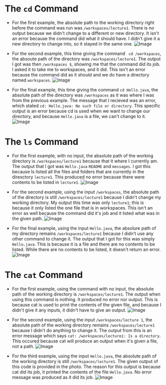 # The `cd` Command
- For the first example, the absolute path to the working directory right before the command was run was `/workspaces/lecture1`. There is no output because we didn't change to a different or new directory. It isn't an error because the command did what it should have. I didn't give it a new directory to change into, so it stayed in the same one.
![Image](cdNoInput.jpg)

- For the second example, this time giving the command  ` cd /workspaces`, the absoute path of the directory was `/workspaces/lecture1`. The output I got was then `/workspaces $`, showing me that the command did its job. I asked it to take me to workspaces, and it did. This isn't an error because the command did as it should and we do have a directory named `workspaces`.
![Image](cdDirectory.jpg)

- For the final example, this time giving the command `cd Hello.java`, the absolute path of the directory was `/workspaces` as it was where I was from the previous example. The message that I recieved was an error, which stated `cd: Hello.java: No such file or directory`. This specific output is an error because cd is used when we want to change our directory, and because `Hello.java` is a file, we can't change to it.
![Image](cdFile.jpg)


# The `ls` Command
- For the first example, with no input, the absolute path of the working directory is `/workspaces/lecture1` because that it where I currently am. The output that I got was `Hello.java` `README` and `messages`. I got this because ls listed all the files and folders that are currently in the diresctory `lecture1`. This produced no error because there were contents to be listed in `lecture1`.
![Image](lsNoInput.jpg)

- For the second example, using the input `/workspaces`, the absolute path of the directory is still `/workspaces/lecture1` because I didn't change my working directory. My output this time was only `lecture1`; this is because it only listed the one file that is in workspaces. This isn't an error as well because the command did it's job and it listed what was in the given path.
![Image](lsDirectory.jpg)

- For the final example, using the input `Hello.java`, the absolure path of my directory remains `/workspaces/lecture1` because I didn't use any other command to change it. The output that I got for this was simply `Hello.java`. This is because it is a file and there are no contents to be listed. While there are no contents to be listed, it doesn't return an error.
![Image](lsFile.jpg)


# The `cat` Command
- For the first example, using the command with no input, the absolute path of the working directory is `/workspaces/lecture1`. The output when using this command is nothing. It produced no error nor output. This is because cat is used to print the contents of the given file, and because I didn't give it any inputs, it didn't have to give an output.
![Image](catNoInput.jpg)

- For the second example, using the input `/workspaces/lecture 1`, the absolute path of the working directory remains `/workspaces/lecture1` because I didn't do anything to change it. The output from this is an error message which says `cat: /workspaces/lecture1: Is a directory`. This occured because cat will produce an output when it's given a file, not a path.
![Image](catDirectory.jpg)

- For the third example, using the input `Hello.java`, the absolute path of the working directory is still `/workspaces/lecture1`. The given output of this code is provided in the photo. The reason for this output is because cat did its job, it printed the contents of the file `Hello.java`. No error message was produced as it did its job.
![Image](catFile.jpg)
